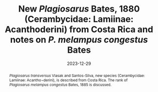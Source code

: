 ---
title: 'New <i>Plagiosarus</i> Bates, 1880 (Cerambycidae: Lamiinae: Acanthoderini) from Costa Rica and notes on <i>P. melampus congestus</i> Bates'
date: '2023-12-29'
doi: ''
journal: Insecta Mundi
issue: '1025'
pagination: '1–7'
zoobank: 'urn:lsid:zoobank.org:pub:71496BE9-C69F-43B4-AF33-E3376DA6E083'

authors:
  - first_name: 'Josef'
    last_name: 'Vlasak'
    affiliation: '207 Silverbrook Drive, Schwenksville, PA 19473, U.S.A.'
    email: 'josef_vlasak@merck.com'
    orcid: 'https://orcid.org/0000-0001-7514-0305'

  - first_name: 'Antonio'
    last_name: 'Santos-Silva'
    affiliation: 'Museu de Zoologia, Universidade de São Paulo, São Paulo, SP, Brazil'
    email: 'toncriss@uol.com.br'
    orcid: 'https://orcid.org/0000-0001-7128-1418'



download: 'https://drive.google.com/file/d/1dTCT23I_LucR1o8tp-6ZTCVt7WhXYtnZ'

supplementary: ''

keywords: 
  - Longhorned beetles
  - Neotropical region
  - Central America
  - taxonomy
  - 
categories:
  - Cerambycidae
  - Lamiinae
  - Acanthoderini
  
references:
  - authors: Aurivillius C.
    year: 1923
    title: 'Cerambycidae: Lamiinae II. p. 323–704. In: Junk W, Schenkling S (eds.). Coleopterorum Catalogus. Pars 74. W. Junk; Berlin'
    pages: 381 p
    doi: 
    url: 
    access: 

  - authors: Bates HW.
    year: 1880
    title: 'Longicornia. p. 17–152. In: Godman FD, Salvin O (eds.). Biologia Centrali-Americana, Insecta, Coleoptera. Vol. 5. Taylor and Francis; London'
    pages: xii + 525 p
    doi: 
    url: 
    access: 

  - authors: Bates HW.
    year: 1885
    title: 'Supplement. p. 249–436. In: Godman FD, Salvin O (eds.). Biologia Centrali-Americana, Insecta, Coleoptera. Vol. 5. Taylor and Francis; London'
    pages: xii + 525 p
    doi: 
    url: 
    access: 

  - authors: Blackwelder RE.
    year: 1946
    title: 'Checklist of the coleopterous insects of Mexico, Central America, the West Indies and South America. Part 4. Bulletin of the United States National Museum 185'
    pages: 551–763
    doi: 
    url: 
    access: 

  - authors: Bezark LG.
    year: 2023a
    title: 'A Photographic Catalog of the Cerambycidae of the World. New World Cerambycidae Catalog.'
    pages: 
    doi: 
    url: http://bezbycids.com/byciddb/wdefault.asp?w=n/
    access: (Last accessed 10 October 2023.)

  - authors: Bezark LG.
    year: 2023b
    title: 'Checklist of the Oxypeltidae, Vesperidae, Disteniidae and Cerambycidae (Coleoptera) of the Western Hemisphere. 2023 Edition (updated through 31 December 2022).'
    pages: 
    doi: 
    url: http://bezbycids.com/byciddb/wdefault.asp?w=n
    access: (Last accessed 10 October 2023.)

  - authors: Chemsak JA, Linsley EG, Noguera FA.
    year: 1992
    title: 'Listados faunísticos de México. II<i>. </i>Los Cerambycidae y Disteniidae de Norteamérica, Centroamérica y las Indias Occidentales (Coleoptera)<i>. </i>Universidad Nacional Autónoma; Mexico City'
    pages: 204 p
    doi: 
    url: 
    access: 

  - authors: Gilmour EF.
    year: 1965
    title: 'Catalogue des Lamiaires du Monde (Col., Cerambycidae). Museum G. Frey, Tutzing bei München 8'
    pages: 559–655
    doi: 
    url: 
    access: 

  - authors: ICZN (International Commission on Zoological Nomenclature).
    year: 1999
    title: 'International Code of Zoological Nomenclature. International Trust for Zoological Nomenclature; London'
    pages: xxx + 306 p
    doi: 
    url: 
    access: 

  - authors: Lingafelter SW, Nearns EH.
    year: 2013
    title: 'Elucidating Article 45.6 of the International Code of Zoological Nomenclature: A dichotomous key for the determination of subspecific or infrasubspecific rank. Zootaxa 3709(6)'
    pages: 597–600
    doi: 
    url: 
    access: 

  - authors: Monné MA.
    year: 1994
    title: 'Catalogue of the Cerambycidae (Coleoptera) of the Western Hemisphere. Part XVII. Subfamily Lamiinae: Tribes Anisocerini, Polyrhaphidini, Xenofreini, Acrocinini and Acanthoderini. Sociedade Brasileira de Entomologia; São Paulo'
    pages: 110 p
    doi: 
    url: 
    access: 

  - authors: Monné MA.
    year: 2005
    title: 'Catalogue of the Cerambycidae (Coleoptera) of the Neotropical Region. Part II. Subfamily Lamiinae. Zootaxa 1023'
    pages: 1–759
    doi: 
    url: 
    access: 

  - authors: Monné MA.
    year: 2023
    title: 'Catalogue of the Cerambycidae (Coleoptera) of the Neotropical region. Part II. Subfamily Lamiinae.'
    pages: 
    doi: 
    url: https://cerambycids.com/catalog/
    access: (Last accessed 10 October 2023.)

  - authors: Roguet J-P.
    year: 2023
    title: 'Lamiines of the World.'
    pages: 
    doi: 
    url: 
    access: (Last accessed 10 October 2023.)

  - authors: Tavakilian GL, Chevillotte H.
    year: 2023
    title: 'Titan: base de données internationales sur les Cerambycidae ou Longicornes.'
    pages: 
    doi: 
    url: http://titan.gbif.fr/
    access: (Last accessed 10 October 2023.)


abstract: '<i>Plagiosarus transversus </i>Vlasak and Santos-Silva, new species (Cerambycidae: Lamiinae: Acantho¬derini), is described from Costa Rica. The rank of <i>Plagiosarus melampus congestus </i>Bates, 1885 is discussed.'

---